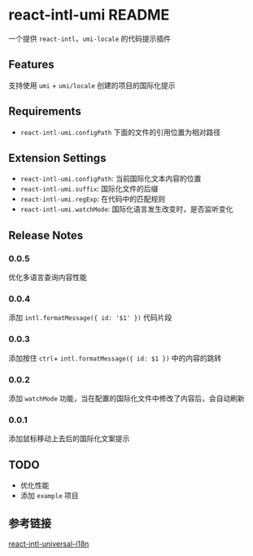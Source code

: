 # react-intl-umi README

一个提供 `react-intl`，`umi-locale` 的代码提示插件

## Features

支持使用 `umi` + `umi/locale` 创建的项目的国际化提示

## Requirements

- `react-intl-umi.configPath` 下面的文件的引用位置为相对路径

## Extension Settings

* `react-intl-umi.configPath`: 当前国际化文本内容的位置
* `react-intl-umi.suffix`: 国际化文件的后缀
* `react-intl-umi.regExp`: 在代码中的匹配规则
* `react-intl-umi.watchMode`: 国际化语言发生改变时，是否监听变化


## Release Notes

### 0.0.5

优化多语言查询内容性能

### 0.0.4

添加 `intl.formatMessage({ id: '$1' })` 代码片段

### 0.0.3

添加按住 `ctrl`+ `intl.formatMessage({ id: $1 })` 中的内容的跳转
### 0.0.2

添加 `watchMode` 功能，当在配置的国际化文件中修改了内容后，会自动刷新

### 0.0.1

添加鼠标移动上去后的国际化文案提示

## TODO

- 优化性能
- 添加 `example` 项目

## 参考链接

[react-intl-universal-i18n](https://github.com/Java-http/react-intl-universal-i18n)